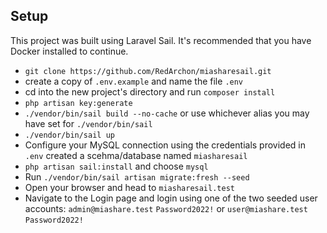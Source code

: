 ## Setup

This project was built using Laravel Sail. It's recommended that you have Docker installed to continue.
- `git clone https://github.com/RedArchon/miasharesail.git`
- create a copy of `.env.example` and name the file `.env`
- cd into the new project's directory and run `composer install`
- `php artisan key:generate`
- `./vendor/bin/sail build --no-cache` or use whichever alias you may have set for `./vendor/bin/sail`
- `./vendor/bin/sail up`
- Configure your MySQL connection using the credentials provided in `.env` created a scehma/database named `miasharesail`
- `php artisan sail:install` and choose `mysql`
- Run `./vendor/bin/sail artisan migrate:fresh --seed`
- Open your browser and head to `miasharesail.test`
- Navigate to the Login page and login using one of the two seeded user accounts:
`admin@miashare.test` `Password2022!` or `user@miashare.test` `Password2022!`
